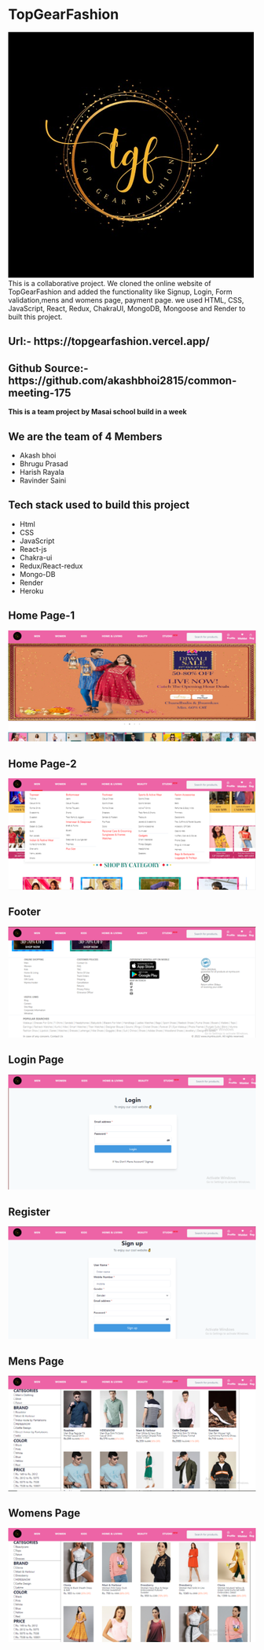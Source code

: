# TopGearFashion

<img src="./myntra-frontend/public/TGF.jpeg"/>
<br/>
This is a collaborative project. We cloned the online website of TopGearFashion and added the functionality like Signup, Login, Form validation,mens and womens page, payment page. we used HTML, CSS, JavaScript, React, Redux, ChakraUI, MongoDB, Mongoose and Render to built this project.


<h2>Url:- https://topgearfashion.vercel.app/</h2>

<h2>Github Source:- https://github.com/akashbhoi2815/common-meeting-175</h2>

<b>This is a team project by Masai school build in a week</b>
<h2>We are the team of 4 Members</h2>
    <ul>
        <li>Akash bhoi</li>
        <li>Bhrugu Prasad</li>
        <li>Harish Rayala</li>
        <li>Ravinder Saini</li>
    </ul>
<h2>Tech stack used to build this project</h2>
    <ul>
        <li>Html</li>
        <li>CSS</li>
        <li>JavaScript</li>
        <li>React-js</li>
        <li>Chakra-ui</li>
        <li>Redux/React-redux</li>
        <li>Mongo-DB</li>
        <li>Render</li>
        <li>Heroku</li>
    </ul>

## Home Page-1

<img src="./myntra-frontend/public/tgfhome1.png" >

## Home Page-2

<img  src="./myntra-frontend/public/tgfhome2.png">

## Footer

<img src="./myntra-frontend/public/tgffooter.png">

## Login Page

<img src="./myntra-frontend/public/tgflogin.png" >

## Register

<img src="./myntra-frontend/public/tgfsignup.png">

## Mens Page

<img src="./myntra-frontend/public/tgfmenspage.png">

## Womens Page

<img src="./myntra-frontend/public/tgfwomenspage.png">